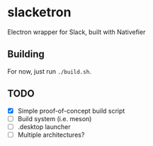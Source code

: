 # slacketron

Electron wrapper for Slack, built with Nativefier

## Building

For now, just run `./build.sh`.

## TODO

- [x] Simple proof-of-concept build script
- [ ] Build system (i.e. meson)
- [ ] .desktop launcher
- [ ] Multiple architectures?
